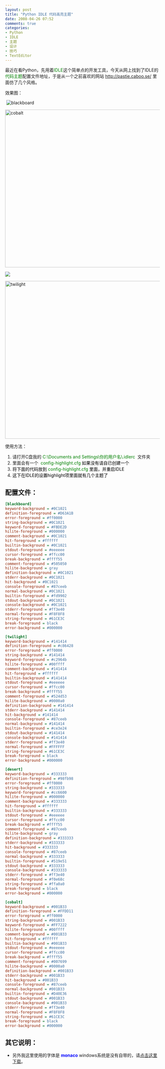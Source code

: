 ```yaml
---
layout: post
title: "Python IDLE 代码高亮主题"
date: 2008-04-26 07:52
comments: true
categories:
- Python
- IDLE
- 主题
- 设计
- 技巧
- TextEditor
---
```

<p>最近在看Python，先用着<span style="color: #008000;">IDLE</span>这个简单点的开发工具，今天从网上找到了IDLE的<span style="color: #008000;">代码主题</span>配置文件地址，于是从一个之前喜欢的网站 <a href="http://pastie.caboo.se/" target="_blank">http://pastie.caboo.se/</a> 里面仿了几个风格。</p>
<p>效果图：</p>
<p>&nbsp;<img src="http://pic.yupoo.com/huacn/30484575781b/r16n6zz3.jpg" border="0" alt="blackboard" /></p>
<p><img src="http://pic.yupoo.com/huacn/62642575781a/vbruhz74.jpg" border="0" alt="cobalt" width="581" height="512" /></p>
<p><img src="http://pic.yupoo.com/huacn/09789575781a/ay5hpzht.jpg" border="0" /></p>
<p><img src="http://pic.yupoo.com/huacn/42135575781a/sqg29jg3.jpg" border="0" alt="twilight" width="581" height="512" /></p>
<p>使用方法：</p>
<ol>
<li>请打开C盘我的 <span style="color: #008000;">C:\Documents and Settings\你的用户名\.idlerc</span>&nbsp; 文件夹</li>
<li>里面会有一个&nbsp; <span style="color: #ea145d;"><span style="color: #008000;">config-highlight.cfg</span> <span style="color: #000000;">如果没有请自已创建一个</span></span></li>
<li><span style="color: #000000;">将下面的代码放到 </span><span style="color: #000000;"><span style="color: #008000;">config-highlight.cfg</span> 里面，并重启IDLE</span></li>
<li><span style="color: #000000;">这下在IDLE的设置</span><span style="color: #000000;">highlight项里面就有几个主题了</span></li>
</ol>

## 配置文件：

```ini
[blackboard]
keyword-background = #0C1021
definition-foreground = #D63A1B
error-foreground = #ff0000
string-background = #0C1021
keyword-foreground = #FBDE2D
hilite-foreground = #000000
comment-background = #0C1021
hit-foreground = #ffffff
builtin-background = #0C1021
stdout-foreground = #eeeeee
cursor-foreground = #ffcc00
break-background = #ffff55
comment-foreground = #505050
hilite-background = gray
definition-background = #0C1021
stderr-background = #0C1021
hit-background = #0C1021
console-foreground = #87ceeb
normal-background = #0C1021
builtin-foreground = #fd9902
stdout-background = #0C1021
console-background = #0C1021
stderr-foreground = #ff3e40
normal-foreground = #F8F8F8
string-foreground = #61CE3C
break-foreground = black
error-background = #000000

[twilight]
keyword-background = #141414
definition-foreground = #c86428
error-foreground = #ff0000
string-background = #141414
keyword-foreground = #c2964b
hilite-foreground = #00ffff
comment-background = #141414
hit-foreground = #ffffff
builtin-background = #141414
stdout-foreground = #eeeeee
cursor-foreground = #ffcc00
break-background = #ffff55
comment-foreground = #524d53
hilite-background = #0000a0
definition-background = #141414
stderr-background = #141414
hit-background = #141414
console-foreground = #87ceeb
normal-background = #141414
builtin-foreground = #ce3e24
stdout-background = #141414
console-background = #141414
stderr-foreground = #ff3e40
normal-foreground = #FFFFFF
string-foreground = #61CE3C
break-foreground = black
error-background = #000000

[desert]
keyword-background = #333333
definition-foreground = #98fb98
error-foreground = #ff0000
string-background = #333333
keyword-foreground = #cc6600
hilite-foreground = #000000
comment-background = #333333
hit-foreground = #ffffff
builtin-background = #333333
stdout-foreground = #eeeeee
cursor-foreground = #ffcc00
break-background = #ffff55
comment-foreground = #87ceeb
hilite-background = gray
definition-background = #333333
stderr-background = #333333
hit-background = #333333
console-foreground = #87ceeb
normal-background = #333333
builtin-foreground = #519e51
stdout-background = #333333
console-background = #333333
stderr-foreground = #ff3e40
normal-foreground = #f0e68c
string-foreground = #ffa0a0
break-foreground = black
error-background = #000000

[cobalt]
keyword-background = #001B33
definition-foreground = #FFDD11
error-foreground = #ff0000
string-background = #001B33
keyword-foreground = #FF7222
hilite-foreground = #00ffff
comment-background = #001B33
hit-foreground = #ffffff
builtin-background = #001B33
stdout-foreground = #eeeeee
cursor-foreground = #ffcc00
break-background = #ffff55
comment-foreground = #007699
hilite-background = #0000a0
definition-background = #001B33
stderr-background = #001B33
hit-background = #001B33
console-foreground = #87ceeb
normal-background = #001B33
builtin-foreground = #D40E36
stdout-background = #001B33
console-background = #001B33
stderr-foreground = #ff3e40
normal-foreground = #F8F8F8
string-foreground = #61CE3C
break-foreground = black
error-background = #000000
```

## 其它说明：

* 另外我这里使用的字体是 <span style="color: #0000ff;"><strong>monaco</strong></span> windows系统是没有自带的，请<a href="http://www.webdevkungfu.com/textmate-envy-aka-monaco-font-for-windows/" target="_blank">点击这里下载</a>。
